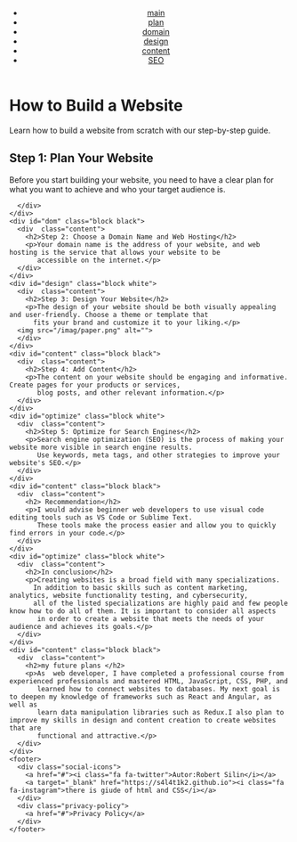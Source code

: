<!DOCTYPE html>
<html>
  <head>
    <title>How to Build a Website</title>
    <link rel="stylesheet" href="style4.css">
  </head>
  <body>
    <header>
      <nav>
        <ul>
          <li><a href="#headr">main</a></li>
          <li><a href="#plan">plan</a></li>
          <li><a href="#dom">domain</a></li>
          <li><a href="#design">design</a></li>
          <li><a href="#content">content</a></li>
          <li><a href="#optimize">SEO</a></li>
        </ul>
      </nav>
    </header>    
    <div id="headr" class="block black header">
      <div  class="content">
        <h1>How to Build a Website</h1>
        <p>Learn how to build a website from scratch with our step-by-step guide.</p>
      </div>
    </div>
    <div id="plan" class="block white">
      <div  class="content">
        <h2>Step 1: Plan Your Website</h2>
        <p>Before you start building your website, you need to have a clear plan for what you want to achieve and
           who your target audience is.</p>
        
      </div>
    </div>
    <div id="dom" class="block black">
      <div  class="content">
        <h2>Step 2: Choose a Domain Name and Web Hosting</h2>
        <p>Your domain name is the address of your website, and web hosting is the service that allows your website to be
           accessible on the internet.</p>
      </div>
    </div>
    <div id="design" class="block white">
      <div  class="content">
        <h2>Step 3: Design Your Website</h2>
        <p>The design of your website should be both visually appealing and user-friendly. Choose a theme or template that 
          fits your brand and customize it to your liking.</p>
      <img src="/imag/paper.png" alt="">
      </div>
    </div>
    <div id="content" class="block black">
      <div  class="content">
        <h2>Step 4: Add Content</h2>
        <p>The content on your website should be engaging and informative. Create pages for your products or services,
           blog posts, and other relevant information.</p>
      </div>
    </div>
    <div id="optimize" class="block white">
      <div  class="content">
        <h2>Step 5: Optimize for Search Engines</h2>
        <p>Search engine optimization (SEO) is the process of making your website more visible in search engine results.
           Use keywords, meta tags, and other strategies to improve your website's SEO.</p>
      </div>
    </div>
    <div id="content" class="block black">
      <div  class="content">
        <h2> Recommendation</h2>
        <p>I would advise beginner web developers to use visual code editing tools such as VS Code or Sublime Text.
           These tools make the process easier and allow you to quickly find errors in your code.</p>
      </div>
    </div>
    <div id="optimize" class="block white">
      <div  class="content">
        <h2>In conclusion</h2>
        <p>Creating websites is a broad field with many specializations. 
          In addition to basic skills such as content marketing, analytics, website functionality testing, and cybersecurity, 
          all of the listed specializations are highly paid and few people know how to do all of them. It is important to consider all aspects
           in order to create a website that meets the needs of your audience and achieves its goals.</p>
      </div>
    </div>
    <div id="content" class="block black">
      <div  class="content">
        <h2>my future plans </h2>
        <p>As  web developer, I have completed a professional course from experienced professionals and mastered HTML, JavaScript, CSS, PHP, and
           learned how to connect websites to databases. My next goal is to deepen my knowledge of frameworks such as React and Angular, as well as 
           learn data manipulation libraries such as Redux.I also plan to improve my skills in design and content creation to create websites that are 
           functional and attractive.</p>
      </div>
    </div>
    <footer>
      <div class="social-icons">
        <a href="#"><i class="fa fa-twitter">Autor:Robert Silin</i></a>
        <a target="_blank" href="https://s4l4t1k2.github.io"><i class="fa fa-instagram">there is giude of html and CSS</i></a>
      </div>
      <div class="privacy-policy">
        <a href="#">Privacy Policy</a>
      </div>
    </footer>
    
  </body>
</html>
